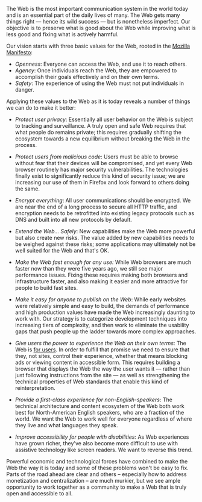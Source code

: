 The Web is the most important communication system in the world today and is an essential part of the daily lives of many. The Web gets many things right — hence its wild success — but is nonetheless imperfect. Our objective is to preserve what is good about the Web while improving what is less good and fixing what is actively harmful.

Our vision starts with three basic values for the Web, rooted in the [Mozilla Manifesto](https://www.mozilla.org/en-US/about/manifesto/):

- *Openness*: Everyone can access the Web, and use it to reach others.
- *Agency*: Once individuals reach the Web, they are empowered to accomplish their goals effectively and on their own terms.
- *Safety*: The experience of using the Web must not put individuals in danger.

Applying these values to the Web as it is today reveals a number of things we can do to make it better:

- *Protect user privacy*: Essentially all user behavior on the Web is subject to tracking and surveillance. A truly open and safe Web requires that what people do remains private; this requires gradually shifting the ecosystem towards a new equilibrium without breaking the Web in the process.
- *Protect users from malicious code*: Users must be able to browse without fear that their devices will be compromised, and yet every Web browser routinely has major security vulnerabilities. The technologies finally exist to significantly reduce this kind of security issue; we are increasing our use of them in Firefox and look forward to others doing the same.
- *Encrypt everything*: All user communications should be encrypted.  We are near the end of a long process to secure all HTTP traffic, and encryption needs to be retrofitted into existing legacy protocols such as DNS and built into all new protocols by default.
- *Extend the Web... Safely*: New capabilities make the Web more powerful but also create new risks. The value added by new capabilities needs to be weighed against these risks; some applications may ultimately not be well suited for the Web and that's OK.
- *Make the Web fast enough for any use:* While Web browsers are much faster now than they were five years ago, we still see major performance issues. Fixing these requires making both browsers and infrastructure faster, and also making it easier and more attractive for people to build fast sites.
- *Make it easy for anyone to publish on the Web*: While early websites were relatively simple and easy to build, the demands of performance and high production values have made the Web increasingly daunting to work with. Our strategy is to categorize development techniques into increasing tiers of complexity, and then work to eliminate the usability gaps that push people up the ladder towards more complex approaches.
- *Give users the power to experience the Web on their own terms*: The Web is [for users](https://datatracker.ietf.org/doc/html/rfc8890). In order to fulfill that promise we need to ensure that they, not sites, control their experience, whether that means blocking ads or viewing content in accessible form. This requires building a browser that displays the Web the way the user wants it — rather than just following instructions from the site — as well as strengthening the technical properties of Web standards that enable this kind of reinterpretation.
- *Provide a first-class experience for non-English-speakers*: The technical architecture and content ecosystem of the Web both work best for North-American English speakers, who are a fraction of the world. We want the Web to work well for everyone regardless of where they live and what languages they speak.

- *Improve accessibility for people with disabilities*: As Web experiences have grown richer, they've also become more difficult to use with assistive technology like screen readers. We want to reverse this trend.

Powerful economic and technological forces have combined to make the Web the way it is today and some of these problems won't be easy to fix. Parts of the road ahead are clear and others – especially how to address monetization and centralization – are much murkier, but we see ample opportunity to work together as a community to make a Web that is truly open and accessible to all.
